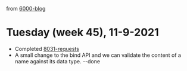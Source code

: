 from [6000-blog](../../../6000-blog.md)
# Tuesday (week 45), 11-9-2021

- Completed [8031-requests](8031-requests.md)
- A small change to the bind API and we can validate the content of a name against its data type. --done